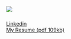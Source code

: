 
  <br clear="both">

  <div align="left">
    <img src="https://i.imgur.com/lUBSwZj.png"  />
  </div>


  ###
  [Linkedin](https://www.linkedin.com/in/erickcintra)
  </br>
  [My Resume (pdf 109kb)](https://duckduckgo.com)
